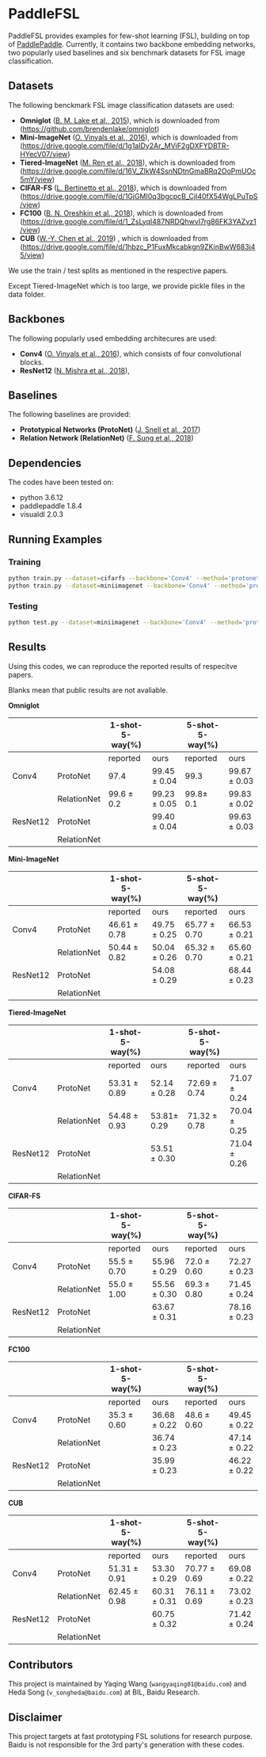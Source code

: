 # PaddleFSL

PaddleFSL provides examples for few-shot learning (FSL), building on top of [PaddlePaddle](https://github.com/PaddlePaddle/Paddle).
Currently, it contains two backbone embedding networks, two popularly used baselines and six benchmark datasets for FSL image classification. 

## Datasets

The following benckmark FSL image classification datasets are used:

- **Omniglot** ([B. M. Lake et al., 2015](http://www.sciencemag.org/content/350/6266/1332.short)), which is downloaded from (https://github.com/brendenlake/omniglot)
- **Mini-ImageNet** ([O. Vinyals et al., 2016](https://arxiv.org/abs/1606.04080)), which is downloaded from (https://drive.google.com/file/d/1g1aIDy2Ar_MViF2gDXFYDBTR-HYecV07/view)
- **Tiered-ImageNet** ([M. Ren et al., 2018](https://arxiv.org/abs/1803.00676)), which is downloaded from (https://drive.google.com/file/d/16V_ZlkW4SsnNDtnGmaBRq2OoPmUOc5mY/view)
- **CIFAR-FS** ([L. Bertinetto et al., 2018](https://arxiv.org/abs/1805.08136)), which is downloaded from (https://drive.google.com/file/d/1GjGMI0q3bgcpcB_CjI40fX54WgLPuTpS/view)
- **FC100** ([B. N. Oreshkin et al., 2018](https://arxiv.org/abs/1805.10123)), which is downloaded from (https://drive.google.com/file/d/1_ZsLyqI487NRDQhwvI7rg86FK3YAZvz1/view)
- **CUB** ([W.-Y. Chen et al., 2019](https://arxiv.org/abs/1904.04232)) , which is downloaded from (https://drive.google.com/file/d/1hbzc_P1FuxMkcabkgn9ZKinBwW683j45/view)

We use the train / test splits as mentioned in the respective papers.

Except Tiered-ImageNet which is too large, we provide pickle files in the data folder.

## Backbones 

The following popularly used embedding architecures are used:

- **Conv4** ([O. Vinyals et al., 2016](https://arxiv.org/abs/1606.04080)), which consists of four convolutional blocks. 
- **ResNet12** ([N. Mishra et al., 2018](https://arxiv.org/abs/1707.03141)), 

## Baselines

The following baselines are provided:

- **Prototypical Networks (ProtoNet)** ([J. Snell et al., 2017](https://arxiv.org/abs/1703.05175))
- **Relation Network (RelationNet)** ([F. Sung et al., 2018](https://openaccess.thecvf.com/content_cvpr_2018/papers/Sung_Learning_to_Compare_CVPR_2018_paper.pdf))


## Dependencies

The codes have been tested on:

* python 3.6.12
* paddlepaddle 1.8.4 
* visualdl 2.0.3


## Running Examples

### Training

~~~bash
python train.py --dataset=cifarfs --backbone='Conv4' --method='protonet' --epochs=200 --k_shot=1 --n_way=5
python train.py --dataset=miniimagenet --backbone='Conv4' --method='protonet' --epochs=200 --k_shot=5 --n_way=5
~~~

### Testing

~~~bash
python test.py --dataset=miniimagenet --backbone='Conv4' --method='protonet' --test_mode=True --test_episodes=6000 --test_model_epoch=66 --k_shot=1 --n_way=5
~~~

## Results

Using this codes, we can reproduce the reported results of respecitve papers. 

Blanks mean that public results are not avaliable.

**Omniglot**

|          |             | 1-shot-5-way(%) |      | 5-shot-5-way(%) |      |
|----------|-------------|-----------------|------|-----------------|------|
|          |             | reported        | ours | reported        | ours |
| Conv4    | ProtoNet    | 97.4|99.45 ± 0.04|99.3|99.67 ± 0.03  |
|          | RelationNet | 99.6 ± 0.2|99.23 ± 0.05|99.8± 0.1|99.83 ± 0.02  |
| ResNet12 | ProtoNet    |                 | 99.40 ± 0.04   |                 |  99.63 ± 0.03   |
|          | RelationNet |                 |      |                 |      |


**Mini-ImageNet**

|          |             | 1-shot-5-way(%) |      | 5-shot-5-way(%) |      |
|----------|-------------|-----------------|------|-----------------|------|
|          |             | reported        | ours | reported        | ours |
| Conv4    | ProtoNet    |   46.61 ± 0.78|49.75 ± 0.25|65.77 ± 0.70|66.53 ± 0.21    |
|          | RelationNet |  50.44 ± 0.82|50.04 ± 0.26|65.32 ± 0.70|65.60 ± 0.21  |
| ResNet12 | ProtoNet    |                 |  54.08 ± 0.29    |                 |   68.44 ± 0.23   |
|          | RelationNet |                 |      |                 |      |

**Tiered-ImageNet**

|          |             | 1-shot-5-way(%) |      | 5-shot-5-way(%) |      |
|----------|-------------|-----------------|------|-----------------|------|
|          |             | reported        | ours | reported        | ours |
| Conv4    | ProtoNet    |  53.31 ± 0.89|52.14 ± 0.28|72.69 ± 0.74|71.07 ± 0.24    |
|          | RelationNet |  54.48 ± 0.93|53.81± 0.29|71.32 ± 0.78|70.04 ± 0.25 |
| ResNet12 | ProtoNet    |                 |   53.51 ± 0.30   |                 |   71.04 ± 0.26   |
|          | RelationNet |                 |      |                 |      |


**CIFAR-FS**

|          |             | 1-shot-5-way(%) |      | 5-shot-5-way(%) |      |
|----------|-------------|-----------------|------|-----------------|------|
|          |             | reported        | ours | reported        | ours |
| Conv4    | ProtoNet    | 55.5 ± 0.70|55.96 ± 0.29|72.0 ± 0.60|72.27 ± 0.23   |
|          | RelationNet | 55.0 ± 1.00|55.56 ± 0.30|69.3 ± 0.80|71.45 ± 0.24     |
| ResNet12 | ProtoNet    |                 |  63.67 ± 0.31    |                 |   78.16 ± 0.23   |
|          | RelationNet |                 |      |                 |      |


**FC100**

|          |             | 1-shot-5-way(%) |      | 5-shot-5-way(%) |      |
|----------|-------------|-----------------|------|-----------------|------|
|          |             | reported        | ours | reported        | ours |
| Conv4    | ProtoNet    |  35.3 ± 0.60|36.68 ± 0.22|48.6 ± 0.60|49.45 ± 0.22  |
|          | RelationNet |                 |   36.74 ± 0.23 |                 |  47.14 ± 0.22    |
| ResNet12 | ProtoNet    |                 |35.99 ± 0.23    |                 |  46.22 ± 0.22    |
|          | RelationNet |                 |      |                 |      |


**CUB**

|          |             | 1-shot-5-way(%) |      | 5-shot-5-way(%) |      |
|----------|-------------|-----------------|------|-----------------|------|
|          |             | reported        | ours | reported        | ours |
| Conv4    | ProtoNet    | 51.31 ± 0.91|53.30 ± 0.29|70.77 ± 0.69|69.08 ± 0.22  |
|          | RelationNet | 62.45 ± 0.98|60.31 ± 0.31|76.11 ± 0.69|73.02 ± 0.23 |
| ResNet12 | ProtoNet    |                 | 60.75 ± 0.32     |                 | 71.42 ± 0.24     |
|          | RelationNet |                 |      |                 |      |


## Contributors 
This project is maintained by Yaqing Wang (`wangyaqing01@baidu.com`) and Heda Song (`v_songheda@baidu.com`) at BIL, Baidu Research. 


## Disclaimer
This project targets at fast prototyping FSL solutions for research purpose. 
Baidu is not responsible for the 3rd party's generation with these codes.


